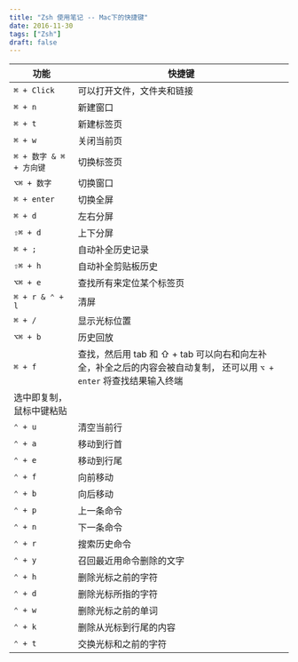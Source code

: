 ```yaml
---
title: "Zsh 使用笔记 -- Mac下的快捷键"
date: 2016-11-30
tags: ["Zsh"]
draft: false
---
```


功能 | 快捷键
---------|---------
`⌘ + Click`|可以打开文件，文件夹和链接
`⌘ + n`|新建窗口
`⌘ + t`|新建标签页
`⌘ + w`|关闭当前页
`⌘ + 数字 & ⌘ + 方向键`|切换标签页
`⌥⌘ + 数字`|切换窗口
`⌘ + enter`|切换全屏
`⌘ + d`|左右分屏
`⇧⌘ + d`|上下分屏
`⌘ + ;`|自动补全历史记录
`⇧⌘ + h`|自动补全剪贴板历史
`⌥⌘ + e`|查找所有来定位某个标签页
`⌘ + r & ⌃ + l`|清屏
`⌘ + /`|显示光标位置
`⌥⌘ + b`|历史回放
`⌘ + f`|查找，然后用 tab 和 ⇧ + tab 可以向右和向左补全，补全之后的内容会被自动复制， 还可以用 `⌥ + enter` 将查找结果输入终端
 |选中即复制，鼠标中键粘贴
 `⌃ + u`|清空当前行
`⌃ + a`|移动到行首
`⌃ + e`|移动到行尾
`⌃ + f`|向前移动
`⌃ + b`|向后移动
`⌃ + p`|上一条命令
`⌃ + n`|下一条命令
`⌃ + r`|搜索历史命令
`⌃ + y`|召回最近用命令删除的文字
`⌃ + h`|删除光标之前的字符
`⌃ + d`|删除光标所指的字符
`⌃ + w`|删除光标之前的单词
`⌃ + k`|删除从光标到行尾的内容
`⌃ + t`|交换光标和之前的字符



